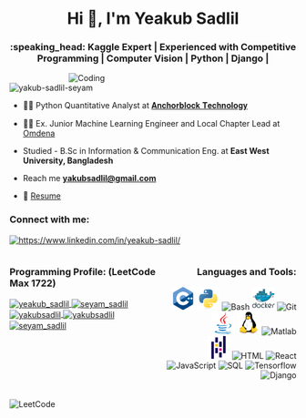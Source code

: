 
<h1 align="center">Hi 👋, I'm Yeakub Sadlil</h1>
<h3 align="center">:speaking_head: Kaggle Expert | Experienced with Competitive Programming | Computer Vision | Python | Django |</h3>
<img align="right" alt="Coding" width="400" src="https://cdn.dribbble.com/users/1162077/screenshots/3848914/programmer.gif">
<p align="left"> <img src="https://komarev.com/ghpvc/?username=yakub-sadlil-seyam&label=Profile%20views&color=0e75b6&style=flat" alt="yakub-sadlil-seyam" /> </p>

- :man_technologist: Python Quantitative Analyst at [𝐀𝐧𝐜𝐡𝐨𝐫𝐛𝐥𝐨𝐜𝐤 𝐓𝐞𝐜𝐡𝐧𝐨𝐥𝐨𝐠𝐲](https://www.linkedin.com/company/anchorblock/)
- :man_technologist: Ex. Junior Machine Learning Engineer and Local Chapter Lead at [Omdena](https://omdena.com/local-chapters/dhaka-bangladesh-chapter/)
- Studied - B.Sc in Information & Communication Eng. at **East West University, Bangladesh** 

- Reach me **yakubsadlil@gmail.com**

- 📄 <a href="https://drive.google.com/file/d/1pFWybKXES4iV_SkpUnVtIhC8_RwfT37E/view?usp=drive_link">Resume</a>


<h3 align="left">Connect with me:</h3>
<p align="left">
<a href="https://www.linkedin.com/in/yeakub-sadlil/" target="blank"><img align="center" src="https://raw.githubusercontent.com/rahuldkjain/github-profile-readme-generator/master/src/images/icons/Social/linked-in-alt.svg" alt="https://www.linkedin.com/in/yeakub-sadlil/" height="30" width="40" /></a>

<div style="display: flex; justify-content: space-between;">
  <div>
    <h3 align="left">Programming Profile: (LeetCode Max 1722)</h3>
    <p align="left">
      <a href="https://leetcode.com/u/yeakub_sadlil/" target="blank">
        <img align="center" src="https://upload.wikimedia.org/wikipedia/commons/1/19/LeetCode_logo_black.png" alt="yeakub_sadlil" height="30" width="40" />
      </a>
      <a href="https://www.codechef.com/users/seyam_sadlil" target="blank">
        <img align="center" src="https://cdn.jsdelivr.net/npm/simple-icons@3.1.0/icons/codechef.svg" alt="seyam_sadlil" height="30" width="40" />
      </a>
      <a href="https://www.datacamp.com/profile/yakubsadlil" target="blank">
        <img align="center" src="https://www.svgrepo.com/show/349332/datacamp.svg" alt="yakubsadlil" height="30" width="40" />
      </a>
      <a href="https://kaggle.com/yakubsadlil" target="blank">
        <img align="center" src="https://raw.githubusercontent.com/rahuldkjain/github-profile-readme-generator/master/src/images/icons/Social/kaggle.svg" alt="yakubsadlil" height="30" width="40" />
      </a>
      <a href="https://www.stopstalk.com/user/profile/Yakub_Sadlil_Seyam" target="blank">
        <img align="center" src="https://www.stopstalk.com/static/images/stopstalk-logo.png" alt="seyam_sadlil" height="30" width="35" />
      </a>
    </p>
  </div>
  
  <div>
    <h3 align="right">Languages and Tools:</h3>
    <p align="right">
      <img src="https://raw.githubusercontent.com/devicons/devicon/master/icons/cplusplus/cplusplus-original.svg" alt="C++" width="40" height="40" title="C++"/>
      <img src="https://raw.githubusercontent.com/devicons/devicon/master/icons/python/python-original.svg" alt="Python" width="40" height="40" title="Python"/>
      <img src="https://www.vectorlogo.zone/logos/gnu_bash/gnu_bash-icon.svg" alt="Bash" width="40" height="40" title="Bash"/>
      <img src="https://raw.githubusercontent.com/devicons/devicon/master/icons/docker/docker-original-wordmark.svg" alt="Docker" width="40" height="40" title="Docker"/>
      <img src="https://www.vectorlogo.zone/logos/git-scm/git-scm-icon.svg" alt="Git" width="40" height="40" title="Git"/>
      <img src="https://raw.githubusercontent.com/devicons/devicon/master/icons/java/java-original.svg" alt="Java" width="40" height="40" title="Java"/>
      <img src="https://raw.githubusercontent.com/devicons/devicon/master/icons/linux/linux-original.svg" alt="Linux" width="40" height="40" title="Linux"/>
      <img src="https://upload.wikimedia.org/wikipedia/commons/2/21/Matlab_Logo.png" alt="Matlab" width="40" height="40"  title="Matlab"/>
     <br>
      <img src="https://raw.githubusercontent.com/devicons/devicon/2ae2a900d2f041da66e950e4d48052658d850630/icons/pandas/pandas-original.svg" alt="pandas" width="40" height="40" title="Pandas"/> 
      <img src="https://www.svgrepo.com/show/303205/html-5-logo.svg" alt="HTML" width="40" height="40" title="HTML"/> 
      <img src="https://www.svgrepo.com/show/493719/react-javascript-js-framework-facebook.svg" alt="React" width="40" height="40" title="React"/> 
      <img src="https://www.svgrepo.com/show/368775/javascript.svg" alt="JavaScript" width="40" height="40" title="JavaScript"/> 
      <img src="https://www.svgrepo.com/show/331760/sql-database-generic.svg" alt="SQL" width="40" height="40" title="SQL"/> 
      <img src="https://www.svgrepo.com/show/354440/tensorflow.svg" alt="Tensorflow" width="40" height="40" title="Tensorflow"/> 
      <img src="https://www.svgrepo.com/show/353657/django-icon.svg" alt="Django" width="40" height="40" title="Django"/> 
    </p>
  </div>
</div>


<div style="display: flex; justify-content: space-between; margin-top: 20px;">
  <img src="https://github.com/user-attachments/assets/4ca513d6-c799-4816-9c70-a9e8cee02af5" alt="LeetCode" style="padding-right: 120px;" />
<!--   <img src="https://user-images.githubusercontent.com/37358269/218945385-d510aea9-019b-42c5-8ed8-a310acf2b0f7.png" alt="Coding" height="300" width="500" /> -->
</div>
